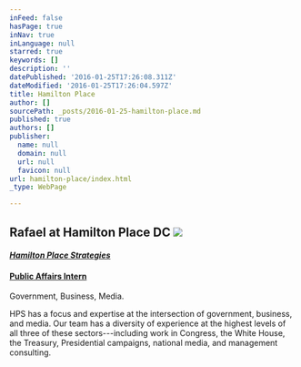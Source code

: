 ```yaml
---
inFeed: false
hasPage: true
inNav: true
inLanguage: null
starred: true
keywords: []
description: ''
datePublished: '2016-01-25T17:26:08.311Z'
dateModified: '2016-01-25T17:26:04.597Z'
title: Hamilton Place
author: []
sourcePath: _posts/2016-01-25-hamilton-place.md
published: true
authors: []
publisher:
  name: null
  domain: null
  url: null
  favicon: null
url: hamilton-place/index.html
_type: WebPage

---
```

## Rafael at Hamilton Place DC ![](https://s3-us-west-2.amazonaws.com/the-grid-img/p/6654d59582393f204d58c02c064b0adfe5478faa.png)

#### [_Hamilton Place Strategies_][0]

#### [Public Affairs Intern][1]

Government, Business, Media.

HPS has a focus and expertise at the intersection of government, business, and media. Our team has a diversity of experience at the highest levels of all three of these sectors---including work in Congress, the White House, the Treasury, Presidential campaigns, national media, and management consulting.

[0]: https://www.linkedin.com/company/hamilton-place-strategies?trk=ppro_cprof
[1]: https://www.linkedin.com/title/public-affairs-intern?trk=pprofile_title